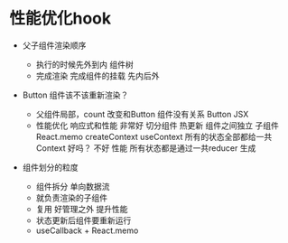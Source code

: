 # 性能优化hook

- 父子组件渲染顺序
  - 执行的时候先外到内   组件树
  - 完成渲染   完成组件的挂载 先内后外
- Button 组件该不该重新渲染？
    - 父组件局部，count 改变和Button 组件没有关系
        Button  JSX
    - 性能优化
        响应式和性能   非常好
        切分组件   热更新
        组件之间独立
        子组件  React.memo
        createContext  useContext 所有的状态全部都给一共Context  好吗？
        不好  性能  所有状态都是通过一共reducer  生成

- 组件划分的粒度
    - 组件拆分  单向数据流
    - 就负责渲染的子组件
    - 复用  好管理之外  提升性能
    - 状态更新后组件要重新运行
    - useCallback  + React.memo